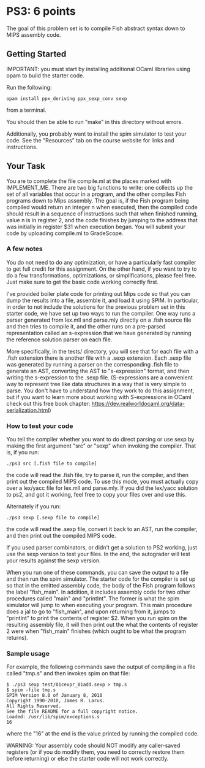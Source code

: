 # PS3: 6 points

The goal of this problem set is to compile Fish abstract syntax down
to MIPS assembly code.

## Getting Started

IMPORTANT: you must start by installing additional OCaml libraries
using opam to build the starter code.

Run the following:

```shell
opam install ppx_deriving ppx_sexp_conv sexp
```

from a terminal.

You should then be able to run "make" in this directory without errors.

Additionally, you probably want to install the spim simulator to test
your code. See the "Resources" tab on the course website for links and
instructions.

## Your Task

You are to complete the file compile.ml at the places marked with
IMPLEMENT_ME. There are two big functions to write: one collects up
the set of all variables that occur in a program, and the other
compiles Fish programs down to Mips assembly. The goal is, if the
Fish program being compiled would return an integer n when executed,
then the compiled code should result in a sequence of instructions
such that when finished running, value n is in register 2, and the
code finishes by jumping to the address that was initially in register
$31 when execution began. You will submit your code by uploading
compile.ml to GradeScope.

### A few notes

You do not need to do any optimization, or have a particularly fast
compiler to get full credit for this assignment. On the other
hand, if you want to try to do a few transformations, optimizations,
or simplifications, please feel free. Just make sure to get the basic
code working correctly first.

I've provided boiler plate code for printing out Mips code so that you
can dump the results into a file, assemble it, and load it using SPIM.
In particular, in order to not include the solutions for the previous
problem set in this starter code, we have set up two ways to run the
compiler. One way runs a parser generated from lex.mll and parse.mly
directly on a .fish source file and then tries to compile it, and the
other runs on a pre-parsed representation called an s-expression that
we have generated by running the reference solution parser on each
file.

More specifically, in the tests/ directory, you will see that for each
file with a .fish extension there is another file with a .sexp
extension. Each .sexp file was generated by running a parser on the
corresponding .fish file to generate an AST, converting the AST to
"s-expression" format, and then writing the s-expression to the .sexp
file. (S-expressions are a convenient way to represent tree like data
structures in a way that is very simple to parse. You don't have to
understand how they work to do this assignment, but if you want to
learn more about working with S-expressions in OCaml check out this
free book chapter: https://dev.realworldocaml.org/data-serialization.html)

### How to test your code

You tell the compiler whether you want to do direct parsing or use sexp
by making the first argument "src" or "sexp" when invoking the compiler.
That is, if you run:

```shell
./ps3 src [.fish file to compile]
```

the code will read the .fish file, try to parse it, run the compiler, and then
print out the compiled MIPS code. To use this mode, you must actually copy
over a lex/yacc file for lex.mll and parse.mly. If you did the lex/yacc
solution to ps2, and got it working, feel free to copy your files over and use
this.

Alternately if you run:

```shell
./ps3 sexp [.sexp file to compile]
```

the code will read the .sexp file, convert it back to an AST, run the
compiler, and then print out the compiled MIPS code.

If you used parser combinators, or didn't get a solution to PS2
working, just use the sexp version to test your files.
In the end, the autograder will test your results against the sexp
version.

When you run one of these commands, you can save the output to a file
and then run the spim simulator. The starter code for the compiler is
set up so that in the emitted assembly code, the body of the Fish
program follows the label "fish_main". In addition, it includes
assembly code for two other procedures called "main" and
"printInt". The former is what the spim simulator will jump to when
executing your program. This main procedure does a jal to go to
"fish_main", and upon returning from it, jumps to "printInt" to print
the contents of register $2. When you run spim on the resulting
assembly file, it will then print out the what the contents of
register 2 were when "fish_main" finishes (which ought to be what the
program returns).

### Sample usage

For example, the following commands save the output of compiling in a
file called "tmp.s" and then invokes spim on that file:

```shell
$ ./ps3 sexp test/01cexpr_01add.sexp > tmp.s
$ spim -file tmp.s
SPIM Version 8.0 of January 8, 2010
Copyright 1990-2010, James R. Larus.
All Rights Reserved.
See the file README for a full copyright notice.
Loaded: /usr/lib/spim/exceptions.s
16
```

where the "16" at the end is the value printed by running the compiled code.

WARNING: Your assembly code should NOT modify any caller-saved
registers (or if you do modify them, you need to correctly restore
them before returning) or else the starter code will not work
correctly.
